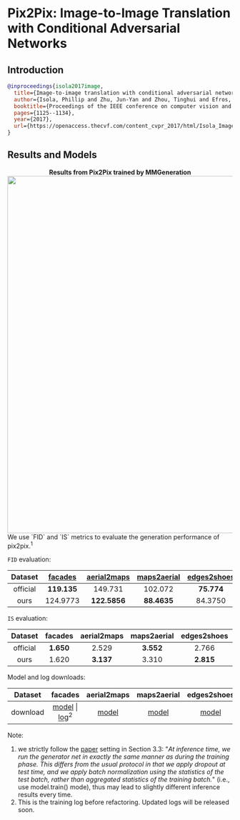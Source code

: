 # Pix2Pix: Image-to-Image Translation with Conditional Adversarial Networks

## Introduction

<!-- [ALGORITHM] -->

```bibtex
@inproceedings{isola2017image,
  title={Image-to-image translation with conditional adversarial networks},
  author={Isola, Phillip and Zhu, Jun-Yan and Zhou, Tinghui and Efros, Alexei A},
  booktitle={Proceedings of the IEEE conference on computer vision and pattern recognition},
  pages={1125--1134},
  year={2017},
  url={https://openaccess.thecvf.com/content_cvpr_2017/html/Isola_Image-To-Image_Translation_With_CVPR_2017_paper.html},
}
```

## Results and Models
<div align="center">
  <b> Results from Pix2Pix trained by MMGeneration</b>
  <br/>
  <img src="https://user-images.githubusercontent.com/22982797/114269080-4ff0ec00-9a37-11eb-92c4-1525864e0307.PNG" width="800"/>
</div>
We use `FID` and `IS` metrics to evaluate the generation performance of pix2pix.<sup>1</sup>

`FID` evaluation:

| Dataset  | [facades](https://github.com/open-mmlab/mmgeneration/tree/master/configs/pix2pix/pix2pix_vanilla_unet_bn_facades_1x1_80k.py) | [aerial2maps](https://github.com/open-mmlab/mmgeneration/tree/master/configs/pix2pix/pix2pix_vanilla_unet_bn_aerial2maps_1x1_220k.py) | [maps2aerial](https://github.com/open-mmlab/mmgeneration/tree/master/configs/pix2pix/pix2pix_vanilla_unet_bn_maps2aerial_1x1_220k.py) | [edges2shoes](https://github.com/open-mmlab/mmgeneration/tree/master/configs/pix2pix/pix2pix_vanilla_unet_bn_wo_jitter_flip_edges2shoes_1x4_190k.py) |   average    |
| :------: | :--------------------------------------------------------------------------------------------------------------------------: | :-------------------------------------------------------------------------------------------------------------------------------: | :-------------------------------------------------------------------------------------------------------------------------------: | :----------------------------------------------------------------------------------------------------------------------------------------------------: | :----------: |
| official |                                                         **119.135**                                                          |                                                              149.731                                                              |                                                              102.072                                                              |                                                                       **75.774**                                                                       |   111.678    |
|       ours       | 124.9773 |    **122.5856** |      **88.4635**  |         84.3750   |     **105.1003**  |

`IS` evaluation:

| Dataset  |  facades  | aerial2maps  | maps2aerial  | edges2shoes |  average  |
| :------: | :-------: | :-------: | :-------: | :---------: | :-------: |
| official |   **1.650**   |   2.529   |   **3.552**   |    2.766    |   2.624   |
|   ours   | 1.620 | **3.137** | 3.310 |  **2.815**  | **2.7205** |

Model and log downloads:

| Dataset  |                                                                                                                        facades                                                                                                                        |                                                                  aerial2maps                                                                  |                                                                  maps2aerial                                                                |                                                                         edges2shoes                                                                          |
| :------: | :---------------------------------------------------------------------------------------------------------------------------------------------------------------------------------------------------------------------------------------------------: | :----------------------------------------------------------------------------------------------------------------------------------------: | :----------------------------------------------------------------------------------------------------------------------------------------: | :----------------------------------------------------------------------------------------------------------------------------------------------------------: |
| download | [model](https://download.openmmlab.com/mmgen/pix2pix/refactor/pix2pix_vanilla_unet_bn_1x1_80k_facades_20210902_170442-c0958d50.pth?versionId=CAEQMhiBgICb8fTj3RciIGU2NmViM2QyYzJkODQ0MDBhYTFhMGE2YzNmMTA0ODk3) \| [log](https://download.openmmlab.com/mmgen/pix2pix/pix2pix_vanilla_unet_bn_1x1_80k_facades_20210317_172625.log.json)<sup>2</sup> | [model](https://download.openmmlab.com/mmgen/pix2pix/refactor/pix2pix_vanilla_unet_bn_a2b_1x1_219200_maps_convert-bgr_20210902_170729-59a31517.pth?versionId=CAEQMhiBgICH9vTj3RciIDdiNGRmYTNlZjhlMjQ0ODc4OTJiOGEzMjY0YTJlZmQ5) | [model](https://download.openmmlab.com/mmgen/pix2pix/refactor/pix2pix_vanilla_unet_bn_b2a_1x1_219200_maps_convert-bgr_20210902_170814-6d2eac4a.pth?versionId=CAEQMhiBgMC08PTj3RciIGE4ODVkZWU0MTYyMTQ0MWJhZjE0YThmY2M2NDJmZjNi) | [model](https://download.openmmlab.com/mmgen/pix2pix/refactor/pix2pix_vanilla_unet_bn_wo_jitter_flip_1x4_186840_edges2shoes_convert-bgr_20210902_170902-0c828552.pth?versionId=CAEQMhiBgIC57vTj3RciIGZlNmQ4ZDJhN2E1MDQ5ZmJiOWJmYTY5MDg1ZTc0N2Vi) |

Note:
1. we strictly follow the [paper](http://openaccess.thecvf.com/content_cvpr_2017/papers/Isola_Image-To-Image_Translation_With_CVPR_2017_paper.pdf) setting in Section 3.3: "*At inference time, we run the generator net in exactly
the same manner as during the training phase. This differs
from the usual protocol in that we apply dropout at test time,
and we apply batch normalization using the statistics of
the test batch, rather than aggregated statistics of the training batch.*" (i.e., use model.train() mode), thus may lead to slightly different inference results every time.
2. This is the training log before refactoring. Updated logs will be released soon.
